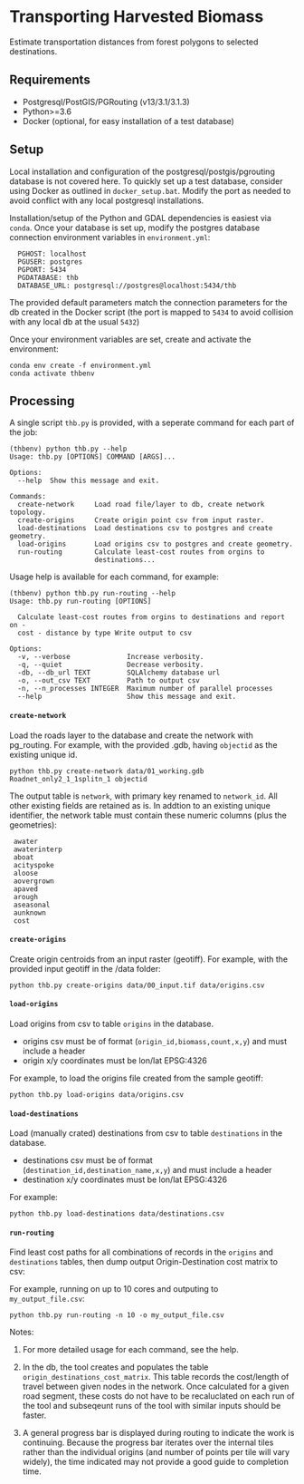 # Transporting Harvested Biomass

Estimate transportation distances from forest polygons to selected destinations.

## Requirements

- Postgresql/PostGIS/PGRouting (v13/3.1/3.1.3)
- Python>=3.6
- Docker (optional, for easy installation of a test database)

## Setup

Local installation and configuration of the postgresql/postgis/pgrouting database is not covered here.
To quickly set up a test database, consider using Docker as outlined in `docker_setup.bat`. Modify the port as needed to avoid conflict with any local postgresql installations.

Installation/setup of the Python and GDAL dependencies is easiest via `conda`.
Once your database is set up, modify the postgres database connection environment variables in `environment.yml`:
```
  PGHOST: localhost
  PGUSER: postgres
  PGPORT: 5434
  PGDATABASE: thb
  DATABASE_URL: postgresql://postgres@localhost:5434/thb
```
The provided default parameters match the connection parameters for the db created in the Docker script (the port is mapped to `5434` to avoid collision with any local db at the usual `5432`)

Once your environment variables are set, create and activate the environment:

```
conda env create -f environment.yml
conda activate thbenv
```

## Processing

A single script `thb.py` is provided, with a seperate command for each part of the job:

```
(thbenv) python thb.py --help
Usage: thb.py [OPTIONS] COMMAND [ARGS]...

Options:
  --help  Show this message and exit.

Commands:
  create-network     Load road file/layer to db, create network topology.
  create-origins     Create origin point csv from input raster.
  load-destinations  Load destinations csv to postgres and create geometry.
  load-origins       Load origins csv to postgres and create geometry.
  run-routing        Calculate least-cost routes from orgins to
                     destinations...
```

Usage help is available for each command, for example:

```
(thbenv) python thb.py run-routing --help
Usage: thb.py run-routing [OPTIONS]

  Calculate least-cost routes from orgins to destinations and report on -
  cost - distance by type Write output to csv

Options:
  -v, --verbose              Increase verbosity.
  -q, --quiet                Decrease verbosity.
  -db, --db_url TEXT         SQLAlchemy database url
  -o, --out_csv TEXT         Path to output csv
  -n, --n_processes INTEGER  Maximum number of parallel processes
  --help                     Show this message and exit.
```



#### `create-network`

Load the roads layer to the database and create the network with pg_routing.
For example, with the provided .gdb, having `objectid` as the existing unique id.

    python thb.py create-network data/01_working.gdb Roadnet_only2_1_1splitn_1 objectid

The output table is `network`, with primary key renamed to `network_id`. All other existing fields are retained as is.
In addtion to an existing unique identifier, the network table must contain these numeric columns (plus the geometries):
```
 awater
 awaterinterp
 aboat
 acityspoke
 aloose
 aovergrown
 apaved
 arough
 aseasonal
 aunknown
 cost
```

#### `create-origins`

Create origin centroids from an input raster (geotiff).
For example, with the provided input geotiff in the /data folder:

    python thb.py create-origins data/00_input.tif data/origins.csv


#### `load-origins`

Load origins from csv to table `origins` in the database.

- origins csv must be of format (`origin_id,biomass,count,x,y`) and must include a header
- origin x/y coordinates must be lon/lat EPSG:4326

For example, to load the origins file created from the sample geotiff:

    python thb.py load-origins data/origins.csv


#### `load-destinations`

Load (manually crated) destinations from csv to table `destinations` in the database.

- destinations csv must be of format (`destination_id,destination_name,x,y`) and must include a header
- destination x/y coordinates must be lon/lat EPSG:4326

For example:

    python thb.py load-destinations data/destinations.csv


#### `run-routing`

Find least cost paths for all combinations of records in the `origins` and `destinations` tables, then dump output Origin-Destination cost matrix to csv:

For example, running on up to 10 cores and outputing to `my_output_file.csv`:

    python thb.py run-routing -n 10 -o my_output_file.csv

Notes:

1. For more detailed usage for each command, see the help.

2. In the db, the tool creates and populates the table `origin_destinations_cost_matrix`. This table records the cost/length of travel between given nodes in the network. Once calculated for a given road segment, these costs do not have to be recaluclated on each run of the tool and subseqeunt runs of the tool with similar inputs should be faster.

3. A general progress bar is displayed during routing to indicate the work is continuing. Because the progress bar iterates over the internal tiles rather than the individual origins (and number of points per tile will vary widely), the time indicated may not provide a good guide to completion time.